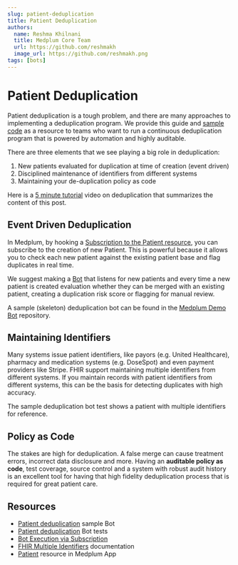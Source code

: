 ```yaml
---
slug: patient-deduplication
title: Patient Deduplication
authors:
  name: Reshma Khilnani
  title: Medplum Core Team
  url: https://github.com/reshmakh
  image_url: https://github.com/reshmakh.png
tags: [bots]
---
```


# Patient Deduplication

Patient deduplication is a tough problem, and there are many approaches to implementing a deduplication program. We provide this guide and [sample code](https://github.com/medplum/medplum-demo-bots) as a resource to teams who want to run a continuous deduplication program that is powered by automation and highly auditable.

There are three elements that we see playing a big role in deduplication:

1. New patients evaluated for duplication at time of creation (event driven)
2. Disciplined maintenance of identifiers from different systems
3. Maintaining your de-duplication policy as code

Here is a [5 minute tutorial](https://youtu.be/Umar0gFUMBw) video on deduplication that summarizes the content of this post.

## Event Driven Deduplication

In Medplum, by hooking a [Subscription to the Patient resource](/docs/bots/bot-basics#executing-automatically-using-a-subscription), you can subscribe to the creation of new Patient. This is powerful because it allows you to check each new patient against the existing patient base and flag duplicates in real time.

We suggest making a [Bot](/docs/bots/bot-basics) that listens for new patients and every time a new patient is created evaluation whether they can be merged with an existing patient, creating a duplication risk score or flagging for manual review.

A sample (skeleton) deduplication bot can be found in the [Medplum Demo Bot](https://github.com/medplum/medplum-demo-bots) repository.

## Maintaining Identifiers

Many systems issue patient identifiers, like payors (e.g. United Healthcare), pharmacy and medication systems (e.g. DoseSpot) and even payment providers like Stripe. FHIR support maintaining multiple identifiers from different systems. If you maintain records with patient identifiers from different systems, this can be the basis for detecting duplicates with high accuracy.

The sample deduplication bot test shows a patient with multiple identifiers for reference.

## Policy as Code

The stakes are high for deduplication. A false merge can cause treatment errors, incorrect data disclosure and more. Having an **auditable policy as code**, test coverage, source control and a system with robust audit history is an excellent tool for having that high fidelity deduplication process that is required for great patient care.

## Resources

- [Patient deduplication](https://github.com/medplum/medplum-demo-bots/blob/main/src/examples/patient-deduplication.ts) sample Bot
- [Patient deduplication](https://github.com/medplum/medplum-demo-bots/blob/main/src/examples/patient-deduplication.test.ts) Bot tests
- [Bot Execution via Subscription](/docs/bots/bot-basics#executing-automatically-using-a-subscription)
- [FHIR Multiple Identifiers](/docs/fhir-basics#naming-data-identifiers) documentation
- [Patient](https://app.medplum.com/Patient) resource in Medplum App

